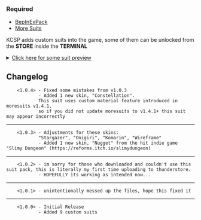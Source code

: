 ### __Required__ 
- [BepInExPack](https://thunderstore.io/c/lethal-company/p/BepInEx/BepInExPack/)
- [More Suits](https://thunderstore.io/c/lethal-company/p/x753/More_Suits/)

KCSP adds custom suits into the game, some of them can be unlocked from the **STORE** inside the **TERMINAL**
<details>
  <summary><ins>Click here for some suit preview</ins></summary>

 <sub>*please note that suits may look different in-game</sub>
## Constellation
> - entire suit glow in the dark
> - texture follow camera pov

![Constellation](https://komodolegend18.github.io/projects/Mods/LethalCompany/KCSP/constellation.gif "Constellation")
## Stargazer
> - helmet visor glow in the dark

![Stargazer](https://komodolegend18.github.io/projects/Mods/LethalCompany/KCSP/stargazer.png "Stargazer")
## Onigiri
> - helmet visor glow in the dark

![Onigiri](https://komodolegend18.github.io/projects/Mods/LethalCompany/KCSP/onigiri.png "Onigiri")
## Jungle Camo
![Jungle Camo](https://komodolegend18.github.io/projects/Mods/LethalCompany/KCSP/jungle.png "Jungle Camo")
## Desert Camo
![Desert Camo](https://komodolegend18.github.io/projects/Mods/LethalCompany/KCSP/desert.png "Desert Camo")
## Wireframe
> - <ins>entire costume</ins> glow in the dark

![Wireframe](https://komodolegend18.github.io/projects/Mods/LethalCompany/KCSP/wireframe.png "Wireframe")
--- 
and many more...

...you can find the rest of the suits in-game

good luck scavengers!
</details>


## Changelog
        <1.0.4> - Fixed some mistakes from v1.0.3
                - Added 1 new skin, "Constellation". 
                This suit uses custom material feature introduced in moresuits v1.4.1, 
                so if you did not update moresuits to v1.4.1+ this suit may appear incorrectly
---
        <1.0.3> - Adjustments for these skins:
                "Stargazer", "Onigiri", "Komarin", "Wireframe"
                - Added 1 new skin, "Nugget" from the hit indie game "Slimy Dungeon" (https://reforms.itch.io/slimydungeon)
---
        <1.0.2> - im sorry for those who downloaded and couldn't use this suit pack, this is literally my first time uploading to thunderstore.
                - HOPEFULLY its working as intended now...
---
        <1.0.1> - unintentionally messed up the files, hope this fixed it
---
        <1.0.0> - Initial Release
                - Added 9 custom suits